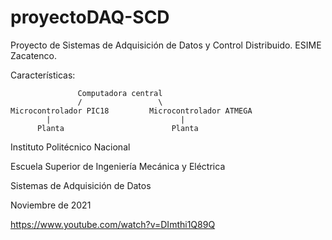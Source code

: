 # proyectoDAQ-SCD
Proyecto de Sistemas de Adquisición de Datos y Control Distribuido. ESIME Zacatenco.

Características:

                   Computadora central
                   /                 \
    Microcontrolador PIC18         Microcontrolador ATMEGA
            |                             |
          Planta                        Planta

Instituto Politécnico Nacional</p>
Escuela Superior de Ingeniería Mecánica y Eléctrica</p>
Sistemas de Adquisición de Datos</p>
Noviembre de 2021</p>

https://www.youtube.com/watch?v=DImthi1Q89Q
